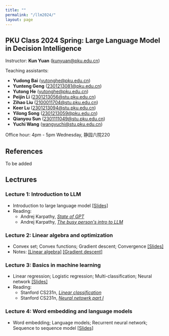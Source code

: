 ```yaml
---
title: ""
permalink: "/llm2024/"
layout: page
---
```


## PKU Class 2024 Spring: Large Language Model in Decision Intelligence

Instructor: **Kun Yuan** (kunyuan@pku.edu.cn) <br>

Teaching assistants: 
- **Yudong Bai** (yutonghe@pku.edu.cn) <br>
- **Yunteng Geng** (2301213081@pku.edu.cn) <br>
- **Yutong He** (yutonghe@pku.edu.cn) <br>
- **Peijin Li** (2301213056@stu.pku.edu.cn) <br>
- **Zihao Liu** (2100011704@stu.pku.edu.cn) <br>
- **Keer Lu** (2301213094@stu.pku.edu.cn) <br>
- **Yilong Song** (2301213059@pku.edu.cn) <br> 
- **Qianyou Sun** (2301111049@stu.pku.edu.cn) <br>
- **Yuchi Wang** (wangyuchi@stu.pku.edu.cn) <br>

Office hour: 4pm - 5pm Wednesday, 静园六院220

## References
To be added

## Lectrures

### Lecture 1: Introduction to LLM <br>
- Introduction to large language model [[Slides]](https://github.com/kunyuan827/kunyuan827.github.io/raw/master/teaching/LLM/Intro_LLM_v1.pdf)
- Reading: <br>
    - Andrej Karpathy, *[State of GPT](https://www.bilibili.com/video/BV1ts4y1T7UH/?spm_id_from=333.337.search-card.all.click)* <br>
    - Andrej Karpathy, *[The busy person's intro to LLM](https://www.bilibili.com/video/BV1NH4y1m78m/?spm_id_from=333.337.search-card.all.click&vd_source=2609112b8838130df3f5c7166ed6effb)* <br>

### Lecture 2: Linear algebra and optimization <br>
- Convex set; Convex functions; Gradient descent; Convergence [[Slides]](https://github.com/kunyuan827/kunyuan827.github.io/raw/master/teaching/LLM/gradient_descent.pdf) <br>
- Notes: [[Linear algebra]](https://github.com/kunyuan827/kunyuan827.github.io/raw/master/teaching/LLM/notes_linear_algebra.pdf) [[Gradient descent]](https://github.com/kunyuan827/kunyuan827.github.io/raw/master/teaching/LLM/notes_gradient_descent.pdf)

### Lecture 3: Basics in machine learning <br>
- Linear regression; Logistic regression; Multi-classification; Neural network [[Slides]](https://github.com/kunyuan827/kunyuan827.github.io/raw/master/teaching/LLM/ml.pdf)
- Reading: <br>
    - Stanford CS231n, *[Linear classification](https://cs231n.github.io/linear-classify/)* <br>
    - Stanford CS231n, *[Neural netowrk part I](https://cs231n.github.io/neural-networks-1/)* 

### Lecture 4: Word embedding and language models <br>
- Word embedding; Language models; Recurrent neural network; Sequence to sequence model [[Slides]](https://github.com/kunyuan827/kunyuan827.github.io/raw/master/teaching/LLM/langmodel.pdf)
